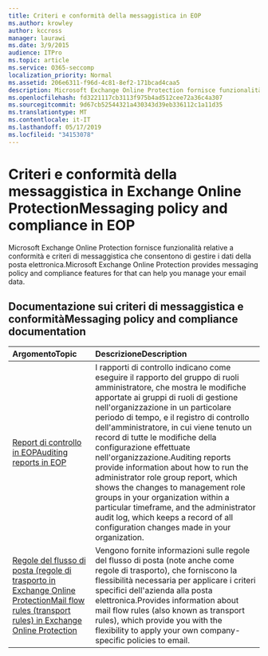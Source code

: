 ```yaml
---
title: Criteri e conformità della messaggistica in EOP
ms.author: krowley
author: kccross
manager: laurawi
ms.date: 3/9/2015
audience: ITPro
ms.topic: article
ms.service: O365-seccomp
localization_priority: Normal
ms.assetid: 206e6311-f96d-4c81-8ef2-171bcad4caa5
description: Microsoft Exchange Online Protection fornisce funzionalità relative a conformità e criteri di messaggistica che consentono di gestire i dati della posta elettronica.
ms.openlocfilehash: fd3221117cb3113f975b4ad512cee72a36c4a307
ms.sourcegitcommit: 9d67cb52544321a430343d39eb336112c1a11d35
ms.translationtype: MT
ms.contentlocale: it-IT
ms.lasthandoff: 05/17/2019
ms.locfileid: "34153078"
---
```

# <a name="messaging-policy-and-compliance-in-eop"></a><span data-ttu-id="9536d-103">Criteri e conformità della messaggistica in Exchange Online Protection</span><span class="sxs-lookup"><span data-stu-id="9536d-103">Messaging policy and compliance in EOP</span></span>

<span data-ttu-id="9536d-104">Microsoft Exchange Online Protection fornisce funzionalità relative a conformità e criteri di messaggistica che consentono di gestire i dati della posta elettronica.</span><span class="sxs-lookup"><span data-stu-id="9536d-104">Microsoft Exchange Online Protection provides messaging policy and compliance features for that can help you manage your email data.</span></span>
  
## <a name="messaging-policy-and-compliance-documentation"></a><span data-ttu-id="9536d-105">Documentazione sui criteri di messaggistica e conformità</span><span class="sxs-lookup"><span data-stu-id="9536d-105">Messaging policy and compliance documentation</span></span>

|<span data-ttu-id="9536d-106">**Argomento**</span><span class="sxs-lookup"><span data-stu-id="9536d-106">**Topic**</span></span>|<span data-ttu-id="9536d-107">**Descrizione**</span><span class="sxs-lookup"><span data-stu-id="9536d-107">**Description**</span></span>|
|:-----|:-----|
|[<span data-ttu-id="9536d-108">Report di controllo in EOP</span><span class="sxs-lookup"><span data-stu-id="9536d-108">Auditing reports in EOP</span></span>](auditing-reports-in-eop.md)|<span data-ttu-id="9536d-109">I rapporti di controllo indicano come eseguire il rapporto del gruppo di ruoli amministratore, che mostra le modifiche apportate ai gruppi di ruoli di gestione nell'organizzazione in un particolare periodo di tempo, e il registro di controllo dell'amministratore, in cui viene tenuto un record di tutte le modifiche della configurazione effettuate nell'organizzazione.</span><span class="sxs-lookup"><span data-stu-id="9536d-109">Auditing reports provide information about how to run the administrator role group report, which shows the changes to management role groups in your organization within a particular timeframe, and the administrator audit log, which keeps a record of all configuration changes made in your organization.</span></span>|
|[<span data-ttu-id="9536d-110">Regole del flusso di posta (regole di trasporto in Exchange Online Protection</span><span class="sxs-lookup"><span data-stu-id="9536d-110">Mail flow rules (transport rules) in Exchange Online Protection</span></span>](mail-flow-rules-transport-rules-0.md)|<span data-ttu-id="9536d-111">Vengono fornite informazioni sulle regole del flusso di posta (note anche come regole di trasporto), che forniscono la flessibilità necessaria per applicare i criteri specifici dell'azienda alla posta elettronica.</span><span class="sxs-lookup"><span data-stu-id="9536d-111">Provides information about mail flow rules (also known as transport rules), which provide you with the flexibility to apply your own company-specific policies to email.</span></span>|
